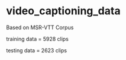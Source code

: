 # video_captioning_data

Based on MSR-VTT Corpus



training data = 5928 clips

testing data = 2623 clips

